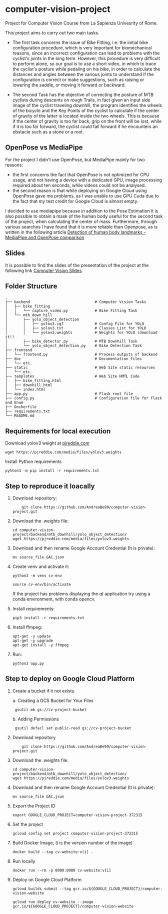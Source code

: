 # computer-vision-project
Project for Computer Vision Course from La Sapienza Univesrity of Rome.

This project aims to carry out two main tasks.

- The first task concerns the issue of Bike Fitting, i.e. the initial bike configuration procedure, which is very important for biomechanical reasons, since an incorrect configuration can lead to problems with the cyclist's joints in the long term.
However, this procedure is very difficult to perform alone, so our goal is to use a short video, in which to trace the cyclist's posture while pedaling on his bike, in order to calculate the distances and angles between the various joints to understand if the configuration is correct or make suggestions, such as raising or lowering the saddle, or moving it forward or backward.

- The second Task has the objective of correcting the posture of MTB cyclists during descents on rough Trails, in fact given an input side image of the cyclist traveling downhill, the program identifies the wheels of the bicycle and the Key Points of the cyclist to calculate if the center of gravity of the latter is located inside the two wheels. This is because if the center of gravity is too far back, grip on the front will be lost, while if it is too far forward, the cyclist could fall forward if he encounters an obstacle such as a stone or a root.

## OpenPose vs MediaPipe

For the project I didn't use OpenPose, but MediaPipe mainly for two reasons:

- the first concerns the fact that OpenPose is not optimized for CPU usage, and not having a device with a dedicated GPU, image processing required about ten seconds, while videos could not be analysed.
- the second reason is that while deploying on Google Cloud using OpenPose gave me problems, as I was unable to use GPU Cuda due to the fact that my test credit for Google Cloud is almost empty.

I decided to use mediapipe because in addition to the Pose Estimation it is also possible to obtain a mask of the human body useful for the second task of the project, when calculating the center of mass. Furthermore, through various searches I have found that it is more reliable than Openpose, as is written in the following article [Detection of human body landmarks - MediaPipe and OpenPose comparison](https://www.hearai.pl/post/14-openpose/)


 ## Slides

It is possible to find the slides of the presentation of the project at the following link [Computer Vision Slides](https://docs.google.com/presentation/d/1EyEG7qIevNA8es4BO4-PQPoszGo3Drr9zkRvOMwjQz8/edit?usp=sharing).

## Folder Structure

```
.
├── backend                             # Computer Vision Tasks
│   ├── bike_fitting        
│   │   └── capture_video.py            # Bike Fitting Task
│   └── mtb_down_hill       
│       ├── yolo_object_detection
│       │   ├── yolov3.cgf              # Config File for YOLO
│       │   ├── yolov3.txt              # Classes List for YOLO
│       │   └── yolov3.weights          # Weights for YOLO (download it!)
│       ├── bike_detector.py            # MTB Downhill Task
│       └── yolo_object_detection.py    # Bike Detection Task
├── frontend                            
│   └── frontend.py                     # Process outputs of backend
├── doc                                 # Documentation files
│   └── etc.
├── static                              # Web Site static resources
│   └── etc.
├── templates                           # Web Site HMTL Code
│   ├── bike_fitting.html
│   ├── downhill.html
│   └── index.html
├── app.py                              # Flask root file
├── config.py                           # Configuration file for Flask and Enum
├── Dockerfile
├── requirements.txt
└── README.md
```

## Requirements for local execution

Download yolov3 weight at [pjreddie.com](https://pjreddie.com/media/files/yolov3.weights)

    wget https://pjreddie.com/media/files/yolov3.weights

Install Python requirements

    pyhton3 -m pip install -r requirements.txt

## Step to reproduce it loacally

1. Download repository:

    ```
        git clone https://github.com/AndreaBe99/computer-vision-project.git 
    ```

2. Download the .weights file:

    ```
    cd computer-vision-project/backend/mtb_downhill/yolo_object_detection/
    wget https://pjreddie.com/media/files/yolov3.weights
    ```

3. Download and then rename Google Account Credential  (It is private):

    ```
    mv source_file GAC.json
    ```

4. Create venv and activate it:

    ```
    python3 -m venv cv-env

    source cv-env/bin/activate
    ```

    If the project has problems displaying the *qt* application try using a conda environment, with conda opencv.

5. Install requirements:

    ```
    pip3 install -r requirements.txt
    ```

6. Install ffmpeg:

    ```
    apt-get -y update
    apt-get -y upgrade
    apt-get install -y ffmpeg
    ```

7. Run:

    ```
    python3 app.py
    ```

## Step to deploy on Google Cloud Platform

1. Create a bucket if it not exists.

    a. Creating a GCS Bucket for Your Files

        gsutil mb gs://cv-project-bucket

    b. Adding Permissions

        gsutil defacl set public-read gs://cv-project-bucket

2. Download repository
    ```
        git clone https://github.com/AndreaBe99/computer-vision-project.git 
    ```

3. Download the .weights file.
    ```
    cd computer-vision-project/backend/mtb_downhill/yolo_object_detection/
    wget https://pjreddie.com/media/files/yolov3.weights
    ```

4. Download and then rename Google Account Credential  (It is private):

    ```
    mv source_file GAC.json
    ```

5. Export the Project ID
    ```
    export GOOGLE_CLOUD_PROJECT=computer-vision-project-372315
    ```

6. Set the project
    ```
    gcloud config set project computer-vision-project-372315
    ```

7. Build Docker Image, (i is the version number of the image)
    ```
    docker build --tag cv-website:v[i] .
    ```

8. Run locally
    ```
    docker run --rm -p 8080:8080 cv-website:v[i]
    ```

9. Deploy on Google Cloud Platform

    ```
    gcloud builds submit --tag gcr.io/${GOOGLE_CLOUD_PROJECT}/computer-vision-website

    gcloud run deploy cv-website --image gcr.io/${GOOGLE_CLOUD_PROJECT}/computer-vision-website
    ```
